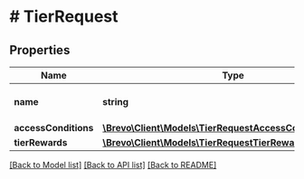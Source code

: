 # # TierRequest

## Properties

Name | Type | Description | Notes
------------ | ------------- | ------------- | -------------
**name** | **string** | Name of the tier to be created |
**accessConditions** | [**\Brevo\Client\Models\TierRequestAccessConditionsInner[]**](TierRequestAccessConditionsInner.md) |  |
**tierRewards** | [**\Brevo\Client\Models\TierRequestTierRewardsInner[]**](TierRequestTierRewardsInner.md) |  | [optional]

[[Back to Model list]](../../README.md#models) [[Back to API list]](../../README.md#endpoints) [[Back to README]](../../README.md)
